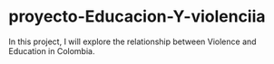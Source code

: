 # proyecto-Educacion-Y-violenciia
In this project, I will explore the relationship between Violence and Education in Colombia. 
